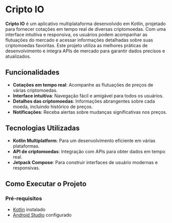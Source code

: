# Cripto IO

**Cripto IO** é um aplicativo multiplataforma desenvolvido em Kotlin, projetado para fornecer cotações em tempo real de diversas criptomoedas. Com uma interface intuitiva e responsiva, os usuários podem acompanhar as flutuações do mercado e acessar informações detalhadas sobre suas criptomoedas favoritas. Este projeto utiliza as melhores práticas de desenvolvimento e integra APIs de mercado para garantir dados precisos e atualizados.

## Funcionalidades

- **Cotações em tempo real**: Acompanhe as flutuações de preços de várias criptomoedas.
- **Interface intuitiva**: Navegação fácil e amigável para todos os usuários.
- **Detalhes das criptomoedas**: Informações abrangentes sobre cada moeda, incluindo histórico de preços.
- **Notificações**: Receba alertas sobre mudanças significativas nos preços.

## Tecnologias Utilizadas

- **Kotlin Multiplatform**: Para um desenvolvimento eficiente em várias plataformas.
- **API de criptomoedas**: Integração com APIs para obter dados em tempo real.
- **Jetpack Compose**: Para construir interfaces de usuário modernas e responsivas.

## Como Executar o Projeto

### Pré-requisitos

- [Kotlin](https://kotlinlang.org/docs/getting-started.html) instalado
- [Android Studio](https://developer.android.com/studio) configurado